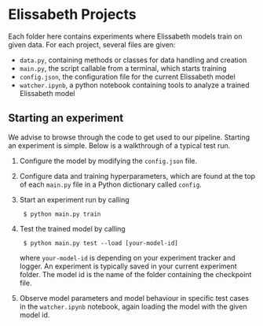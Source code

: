 # Elissabeth Projects

Each folder here contains experiments where Elissabeth models train on given data.
For each project, several files are given:

- `data.py`, containing methods or classes for data handling and creation
- `main.py`, the script callable from a terminal, which starts training
- `config.json`, the configuration file for the current Elissabeth model
- `watcher.ipynb`, a python notebook containing tools to analyze a trained Elissabeth model

## Starting an experiment

We advise to browse through the code to get used to our pipeline. Starting an experiment is
simple. Below is a walkthrough of a typical test run.

1. Configure the model by modifying the `config.json` file.
2. Configure data and training hyperparameters, which are found at the top of each `main.py` file
   in a Python dictionary called `config`.
3. Start an experiment run by calling

        $ python main.py train
4. Test the trained model by calling

        $ python main.py test --load [your-model-id]
    where `your-model-id` is depending on your experiment tracker and logger. An experiment is
    typically saved in your current experiment folder. The model id is the name of the folder
    containing the checkpoint file.
5. Observe model parameters and model behaviour in specific test cases in the `watcher.ipynb`
   notebook, again loading the model with the given model id.
